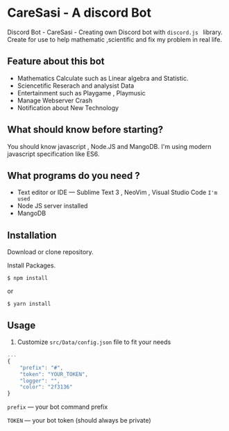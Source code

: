# CareSasi - A discord Bot

Discord  Bot - CareSasi - Creating own Discord bot with  `discord.js `  library.  Create for use to help mathematic ,scientific and fix my problem in real life. 


## Feature about this bot

- Mathematics Calculate such as Linear algebra and Statistic. 
- Sciencetific Reserach and analysist Data 
- Entertainment such as Playgame  , Playmusic
- Manage Webserver Crash 
- Notification about New Technology

## What should know before starting? 

You should know javascript , Node.JS and MangoDB. I'm using modern javascript specification like ES6.

## What programs do you need ? 
- Text editor or IDE — Sublime Text 3 , NeoVim , Visual Studio Code `I'm used`
- Node JS server installed 
- MangoDB 

## Installation 

Download or clone repository.

Install Packages. 

`$ npm install` 

or

`$ yarn install`

## Usage 

1. Customize  `src/Data/config.json` file to fit your needs
```javascript
...
{
    "prefix": "#",
    "token": "YOUR_TOKEN", 
    "logger": "", 
    "color": "2f3136"
}

``` 
`prefix` — your bot command prefix

`TOKEN` — your bot token (should always be private)
